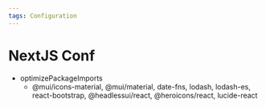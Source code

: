 ```yaml
---
tags: Configuration
---
```


# NextJS Conf

- optimizePackageImports
  - @mui/icons-material, @mui/material, date-fns, lodash, lodash-es, react-bootstrap, @headlessui/react, @heroicons/react, lucide-react
